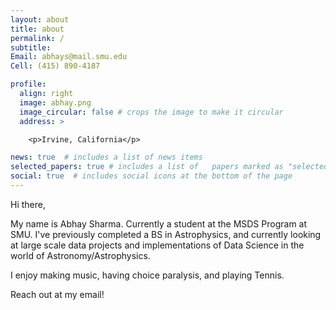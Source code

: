 ```yaml
---
layout: about
title: about
permalink: /
subtitle: 
Email: abhays@mail.smu.edu 
Cell: (415) 890-4187‬

profile:
  align: right
  image: abhay.png
  image_circular: false # crops the image to make it circular
  address: >

    <p>Irvine, California</p>

news: true  # includes a list of news items
selected_papers: true # includes a list of   papers marked as "selected={true}"
social: true  # includes social icons at the bottom of the page
---
```


Hi there,

My name is Abhay Sharma. Currently a student at the MSDS Program at SMU. I've previously completed a BS in Astrophysics, and currently looking at large scale data projects and implementations of Data Science in the world of Astronomy/Astrophysics. 

I enjoy making music, having choice paralysis, and playing Tennis. 

Reach out at my email!
